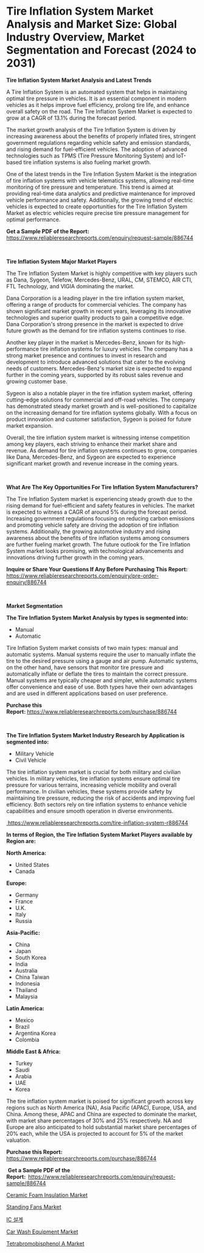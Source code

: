 <p><h1>Tire Inflation System Market Analysis and Market Size: Global Industry Overview, Market Segmentation and Forecast (2024 to 2031)</h1></p><p><strong>Tire Inflation System Market Analysis and Latest Trends</strong></p>
<p><p>A Tire Inflation System is an automated system that helps in maintaining optimal tire pressure in vehicles. It is an essential component in modern vehicles as it helps improve fuel efficiency, prolong tire life, and enhance overall safety on the road. The Tire Inflation System Market is expected to grow at a CAGR of 13.1% during the forecast period.</p><p>The market growth analysis of the Tire Inflation System is driven by increasing awareness about the benefits of properly inflated tires, stringent government regulations regarding vehicle safety and emission standards, and rising demand for fuel-efficient vehicles. The adoption of advanced technologies such as TPMS (Tire Pressure Monitoring System) and IoT-based tire inflation systems is also fueling market growth.</p><p>One of the latest trends in the Tire Inflation System Market is the integration of tire inflation systems with vehicle telematics systems, allowing real-time monitoring of tire pressure and temperature. This trend is aimed at providing real-time data analytics and predictive maintenance for improved vehicle performance and safety. Additionally, the growing trend of electric vehicles is expected to create opportunities for the Tire Inflation System Market as electric vehicles require precise tire pressure management for optimal performance.</p></p>
<p><strong>Get a Sample PDF of the Report:&nbsp;</strong> <a href="https://www.reliableresearchreports.com/enquiry/request-sample/886744">https://www.reliableresearchreports.com/enquiry/request-sample/886744</a></p>
<p>&nbsp;</p>
<p><strong>Tire Inflation System Major Market Players</strong></p>
<p><p>The Tire Inflation System Market is highly competitive with key players such as Dana, Sygeon, Telefow, Mercedes-Benz, URAL, CM, STEMCO, AIR CTI, FTL Technology, and VIGIA dominating the market.</p><p>Dana Corporation is a leading player in the tire inflation system market, offering a range of products for commercial vehicles. The company has shown significant market growth in recent years, leveraging its innovative technologies and superior quality products to gain a competitive edge. Dana Corporation's strong presence in the market is expected to drive future growth as the demand for tire inflation systems continues to rise.</p><p>Another key player in the market is Mercedes-Benz, known for its high-performance tire inflation systems for luxury vehicles. The company has a strong market presence and continues to invest in research and development to introduce advanced solutions that cater to the evolving needs of customers. Mercedes-Benz's market size is expected to expand further in the coming years, supported by its robust sales revenue and growing customer base.</p><p>Sygeon is also a notable player in the tire inflation system market, offering cutting-edge solutions for commercial and off-road vehicles. The company has demonstrated steady market growth and is well-positioned to capitalize on the increasing demand for tire inflation systems globally. With a focus on product innovation and customer satisfaction, Sygeon is poised for future market expansion.</p><p>Overall, the tire inflation system market is witnessing intense competition among key players, each striving to enhance their market share and revenue. As demand for tire inflation systems continues to grow, companies like Dana, Mercedes-Benz, and Sygeon are expected to experience significant market growth and revenue increase in the coming years.</p></p>
<p>&nbsp;</p>
<p><strong>What Are The Key Opportunities For Tire Inflation System Manufacturers?</strong></p>
<p><p>The Tire Inflation System market is experiencing steady growth due to the rising demand for fuel-efficient and safety features in vehicles. The market is expected to witness a CAGR of around 5% during the forecast period. Increasing government regulations focusing on reducing carbon emissions and promoting vehicle safety are driving the adoption of tire inflation systems. Additionally, the growing automotive industry and rising awareness about the benefits of tire inflation systems among consumers are further fueling market growth. The future outlook for the Tire Inflation System market looks promising, with technological advancements and innovations driving further growth in the coming years.</p></p>
<p><strong>Inquire or Share Your Questions If Any Before Purchasing This Report:</strong> <a href="https://www.reliableresearchreports.com/enquiry/pre-order-enquiry/886744">https://www.reliableresearchreports.com/enquiry/pre-order-enquiry/886744</a></p>
<p>&nbsp;</p>
<p><strong>Market Segmentation</strong></p>
<p><strong>The Tire Inflation System Market Analysis by types is segmented into:</strong></p>
<p><ul><li>Manual</li><li>Automatic</li></ul></p>
<p><p>Tire Inflation System market consists of two main types: manual and automatic systems. Manual systems require the user to manually inflate the tire to the desired pressure using a gauge and air pump. Automatic systems, on the other hand, have sensors that monitor tire pressure and automatically inflate or deflate the tires to maintain the correct pressure. Manual systems are typically cheaper and simpler, while automatic systems offer convenience and ease of use. Both types have their own advantages and are used in different applications based on user preference.</p></p>
<p><strong>Purchase this Report:&nbsp;</strong><a href="https://www.reliableresearchreports.com/purchase/886744">https://www.reliableresearchreports.com/purchase/886744</a></p>
<p>&nbsp;</p>
<p><strong>The Tire Inflation System Market Industry Research by Application is segmented into:</strong></p>
<p><ul><li>Military Vehicle</li><li>Civil Vehicle</li></ul></p>
<p><p>The tire inflation system market is crucial for both military and civilian vehicles. In military vehicles, tire inflation systems ensure optimal tire pressure for various terrains, increasing vehicle mobility and overall performance. In civilian vehicles, these systems provide safety by maintaining tire pressure, reducing the risk of accidents and improving fuel efficiency. Both sectors rely on tire inflation systems to enhance vehicle capabilities and ensure smooth operation in diverse environments.</p></p>
<p><a href="https://www.reliableresearchreports.com/tire-inflation-system-r886744">&nbsp;https://www.reliableresearchreports.com/tire-inflation-system-r886744</a></p>
<p><strong>In terms of Region, the Tire Inflation System Market Players available by Region are:</strong></p>
<p>
    <p> <strong> North America: </strong>
        <ul>
            <li>United States</li>
            <li>Canada</li>
        </ul>
        </p> 
    <p> <strong> Europe: </strong>
        <ul>
            <li>Germany</li>
            <li>France</li>
            <li>U.K.</li>
            <li>Italy</li>
            <li>Russia</li>
        </ul>
        </p> 
    <p> <strong> Asia-Pacific: </strong>
        <ul>
            <li>China</li>
            <li>Japan</li>
            <li>South Korea</li>
            <li>India</li>
            <li>Australia</li>
            <li>China Taiwan</li>
            <li>Indonesia</li>
            <li>Thailand</li>
            <li>Malaysia</li>
        </ul>
        </p> 
    <p> <strong> Latin America: </strong>
        <ul>
            <li>Mexico</li>
            <li>Brazil</li>
            <li>Argentina Korea</li>
            <li>Colombia</li>
        </ul>
        </p> 
    <p> <strong> Middle East & Africa: </strong>
        <ul>
            <li>Turkey</li>
            <li>Saudi</li>
            <li>Arabia</li>
            <li>UAE</li>
            <li>Korea</li>
        </ul>
    </p>
    </p>
<p><p>The tire inflation system market is poised for significant growth across key regions such as North America (NA), Asia Pacific (APAC), Europe, USA, and China. Among these, APAC and China are expected to dominate the market, with market share percentages of 30% and 25% respectively. NA and Europe are also anticipated to hold substantial market share percentages of 20% each, while the USA is projected to account for 5% of the market valuation.</p></p>
<p><strong>Purchase this Report: </strong><a href="https://www.reliableresearchreports.com/purchase/886744">https://www.reliableresearchreports.com/purchase/886744</a></p>
<p>&nbsp;<strong>Get a Sample PDF of the Report:&nbsp;&nbsp;</strong><a href="https://www.reliableresearchreports.com/enquiry/request-sample/886744">https://www.reliableresearchreports.com/enquiry/request-sample/886744</a></p>
<p><strong></strong></p>
<p><p><a href="https://issuu.com/reportprime-2/docs/ceramic-foam-insulation-market-size-2030.pptx">Ceramic Foam Insulation Market</a></p><p><a href="https://github.com/wusalecollins540tpqoz/Market-Research-Report-List-2/blob/main/standing-fans-market.md">Standing Fans Market</a></p><p><a href="https://github.com/royErdmtyan906778/Market-Research-Report-List-1/blob/main/121273425997.md">IC 설계</a></p><p><a href="https://github.com/pjcfca/Market-Research-Report-List-2/blob/main/car-wash-equipment-market.md">Car Wash Equipment Market</a></p><p><a href="https://issuu.com/reportprime-2/docs/tetrabromobisphenol-a-market-size-2030.pptx">Tetrabromobisphenol A Market</a></p></p>